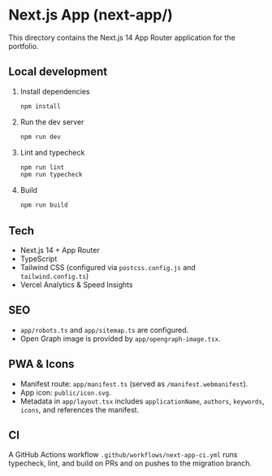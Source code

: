 # Next.js App (next-app/)

This directory contains the Next.js 14 App Router application for the portfolio.

## Local development

1. Install dependencies
   
   ```bash
   npm install
   ```

2. Run the dev server
   
   ```bash
   npm run dev
   ```

3. Lint and typecheck
   
   ```bash
   npm run lint
   npm run typecheck
   ```

4. Build
   
   ```bash
   npm run build
   ```

## Tech

- Next.js 14 + App Router
- TypeScript
- Tailwind CSS (configured via `postcss.config.js` and `tailwind.config.ts`)
- Vercel Analytics & Speed Insights

## SEO

- `app/robots.ts` and `app/sitemap.ts` are configured.
- Open Graph image is provided by `app/opengraph-image.tsx`.

## PWA & Icons

- Manifest route: `app/manifest.ts` (served as `/manifest.webmanifest`).
- App icon: `public/icon.svg`.
- Metadata in `app/layout.tsx` includes `applicationName`, `authors`, `keywords`, `icons`, and references the manifest.

## CI

A GitHub Actions workflow `.github/workflows/next-app-ci.yml` runs typecheck, lint, and build on PRs and on pushes to the migration branch.
